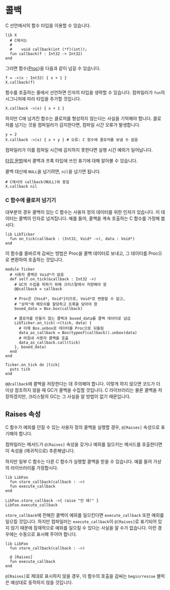 # 콜백

C 선언에서의 함수 타입을 이용할 수 있습니다.

```crystal
lib X
  # C에서는
  #
  #    void callback(int (*f)(int));
  fun callback(f : Int32 -> Int32)
end
```

그러면 함수([Proc](http://crystal-lang.org/api/Proc.html))을 다음과 같이 넘길 수 있습니다.

```crystal
f = ->(x : Int32) { x + 1 }
X.callback(f)
```

함수를 호출하는 줄에서 선언하면 인자의 타입을 생략할 수 있습니다. 컴파일러가 `fun`의 시그니처에 따라 타입을 추가할 것입니다.

```crystal
X.callback ->(x) { x + 1 }
```

하지만 C에 넘겨진 함수는 클로저를 형성하지 않는다는 사실을 기억해야 합니다. 클로저를 넘기는 것을 컴파일러가 감지한다면, 컴파일 시간 오류가 발생합니다.

```crystal
y = 2
X.callback ->(x) { x + y } # 오류: C 함수에 클로저를 보낼 수 없음
```

컴파일러가 이를 컴파일 시간에 감지하지 못한다면 실행 시간 예외가 일어납니다.

[타입 문법](../type_grammar.html)에서 콜백과 프록 타입에 쓰인 표기에 대해 알아볼 수 있습니다.

콜백 대신에 `NULL`을 넘기려면, `nil`을 넘기면 됩니다.

```crystal
# C에서의 callback(NULL)와 동일
X.callback nil
```

### C 함수에 클로저 넘기기

대부분의 경우 콜백이 있는 C 함수는 사용자 정의 데이터를 위한 인자가 있습니다. 이 데이터는 콜백의 인자로 넘겨집니다. 예를 들어, 콜백을 계속 호출하는 C 함수를 가정해 봅시다.

```crystal
lib LibTicker
  fun on_tick(callback : (Int32, Void* ->), data : Void*)
end
```

이 함수를 올바르게 감싸는 방법은 Proc을 콜백 데이터로 보내고, 그 데이터를 Proc으로 변환하여 호출하는 것입니다.

```crystal
module Ticker
  # 사용자 콜백은 Void*가 없음
  def self.on_tick(&callback : Int32 ->)
    # GC의 수집을 피하기 위해 크리스탈에서 저장해야 함
    @@callback = callback

    # Proc은 {Void*, Void*}이므로, Void*로 변환할 수 없고,
    # "상자"에 메모리를 할당하고 프록을 담아야 함
    boxed_data = Box.box(callback)

    # 클로저를 만들지 않는 콜백과 boxed_data를 콜백 데이터로 넘김
    LibTicker.on_tick(->(tick, data) {
      # 이제 Box.unbox로 데이터를 Proc으로 되돌림
      data_as_callback = Box(typeof(callback)).unbox(data)
      # 마침내 사용자 콜백을 호출
      data_as_callback.call(tick)
    }, boxed_data)
  end
end

Ticker.on_tick do |tick|
  puts tick
end
```

`@@callback`에 콜백을 저장한다는 데 주의해야 합니다. 이렇게 하지 않으면 코드가 더 이상 참조하지 않을 때 GC가 콜백을 수집할 것입니다. C 라이브러리는 물론 콜백을 저장하겠지만, 크리스탈의 GC는 그 사실을 알 방법이 없기 때문입니다.

## Raises 속성

C 함수가 예외를 던질 수 있는 사용자 정의 콜백을 실행할 경우, `@[Raises]` 속성으로 표기해야 합니다.

컴파일러는 메서드가 `@[Raises]` 속성을 갖거나 예외를 일으키는 메서드를 호출한다면 이 속성을 (재귀적으로) 추론해냅니다.

하지만 일부 C 함수는 다른 C 함수가 실행할 콜백을 받을 수 있습니다. 예를 들어 가상의 라이브러리를 가정합시다.

```crystal
lib LibFoo
  fun store_callback(callback : ->)
  fun execute_callback
end

LibFoo.store_callback ->{ raise "안 돼!" }
LibFoo.execute_callback
```

`store_callback`에 전해진 콜백이 예외를 일으킨다면 `execute_callback` 또한 예외를 일으킬 것입니다. 하지만 컴파일러는 `execute_callback`이 `@[Raises]`로 표기되어 있지 않기 때문에 잠재적으로 예외를 일으킬 수 있다는 사실을 알 수가 없습니다. 이런 경우에는 수동으로 표시해 주어야 합니다.

```crystal
lib LibFoo
  fun store_callback(callback : ->)

  @ [Raises]
  fun execute_callback
end
```

`@[Raises]`로 제대로 표시하지 않을 경우, 이 함수의 호출을 감싸는 `begin/rescue` 블럭은 예상대로 동작하지 않을 것입니다.
